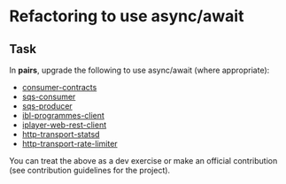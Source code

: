 # Refactoring to use async/await

## Task

In **pairs**, upgrade the following to use async/await (where appropriate):

* [consumer-contracts](https://github.com/bbc/consumer-contracts)
* [sqs-consumer](https://github.com/bbc/sqs-consumer)
* [sqs-producer](https://github.com/bbc/sqs-producer)
* [ibl-programmes-client](https://github.com/bbc/ibl-programmes-client)
* [iplayer-web-rest-client](https://github.com/bbc/iplayer-web-rest-client)
* [http-transport-statsd](https://github.com/bbc/http-transport-statsd)
* [http-transport-rate-limiter](https://github.com/bbc/http-transport-rate-limiter)

You can treat the above as a dev exercise or make an official contribution (see contribution guidelines for the project).
